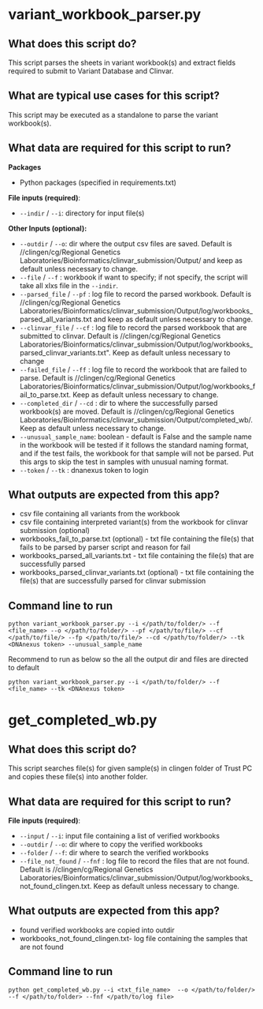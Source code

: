 # variant_workbook_parser.py

## What does this script do?

This script parses the sheets in variant workbook(s) and extract fields required to submit to Variant Database and Clinvar.

## What are typical use cases for this script?

This script may be executed as a standalone to parse the variant workbook(s).

## What data are required for this script to run?

**Packages**

* Python packages (specified in requirements.txt)

**File inputs (required)**:

- `--indir` / `--i`: directory for input file(s)

**Other Inputs (optional):**

- `--outdir` / `--o`: dir where the output csv files are saved. Default is //clingen/cg/Regional Genetics Laboratories/Bioinformatics/clinvar_submission/Output/ and keep as default unless necessary to change.
- `--file` / `--f` : workbook if want to specify; if not specify, the script will take all xlxs file in the `--indir`. 
- `--parsed_file` / `--pf` : log file to record the parsed workbook. Default is //clingen/cg/Regional Genetics Laboratories/Bioinformatics/clinvar_submission/Output/log/workbooks_parsed_all_variants.txt and keep as default unless necessary to change.
- `--clinvar_file` / `--cf` : log file to record the parsed workbook that are submitted to clinvar. Default is
//clingen/cg/Regional Genetics Laboratories/Bioinformatics/clinvar_submission/Output/log/workbooks_parsed_clinvar_variants.txt". Keep as default unless necessary to change
- `--failed_file` / `--ff` : log file to record the workbook that are failed to parse. Default is //clingen/cg/Regional Genetics Laboratories/Bioinformatics/clinvar_submission/Output/log/workbooks_fail_to_parse.txt. Keep as default unless necessary to change.
- `--completed_dir` / `--cd` : dir to where the successfully parsed workbook(s) are moved. Default is //clingen/cg/Regional Genetics Laboratories/Bioinformatics/clinvar_submission/Output/completed_wb/. Keep as default unless necessary to change.
- `--unusual_sample_name`: boolean - default is False and the sample name in the workbook will be tested if it follows the standard naming format, and if the test fails, the workbook for that sample will not be parsed. Put this args to skip the test in samples with unusual naming format.
- `--token` / `--tk` : dnanexus token to login

## What outputs are expected from this app?
- csv file containing all variants from the workbook
- csv file containing interpreted variant(s) from the workbook for clinvar submission (optional)
- workbooks_fail_to_parse.txt (optional) - txt file containing the file(s) that fails to be parsed by parser script and reason for fail
- workbooks_parsed_all_variants.txt - txt file containing the file(s) that are successfully parsed 
- workbooks_parsed_clinvar_variants.txt (optional) - txt file containing the file(s) that are successfully parsed for clinvar submission


## Command line to run 
`python variant_workbook_parser.py --i </path/to/folder/> --f <file_name> --o </path/to/folder/> --pf </path/to/file/> --cf </path/to/file/> --fp </path/to/file/> --cd </path/to/folder/> --tk <DNAnexus token> --unusual_sample_name`

Recommend to run as below so the all the output dir and files are directed to default

`python variant_workbook_parser.py --i </path/to/folder/> --f <file_name> --tk <DNAnexus token>`

# get_completed_wb.py

## What does this script do?

This script searches file(s) for given sample(s) in clingen folder of Trust PC and copies these file(s) into another folder.

## What data are required for this script to run?

**File inputs (required)**:

- `--input` / `--i`: input file containing a list of verified workbooks 
- `--outdir` / `--o`: dir where to copy the verified workbooks 
- `--folder` / `--f`: dir where to search the verified workbooks
- `--file_not_found` / `--fnf` : log file to record the files that are not found. Default is //clingen/cg/Regional Genetics Laboratories/Bioinformatics/clinvar_submission/Output/log/workbooks_not_found_clingen.txt. Keep as default unless necessary to change.
## What outputs are expected from this app?
- found verified workbooks are copied into outdir
- workbooks_not_found_clingen.txt- log file containing the samples that are not found

## Command line to run 
```python get_completed_wb.py --i <txt_file_name>  --o </path/to/folder/> --f </path/to/folder> --fnf </path/to/log file>```